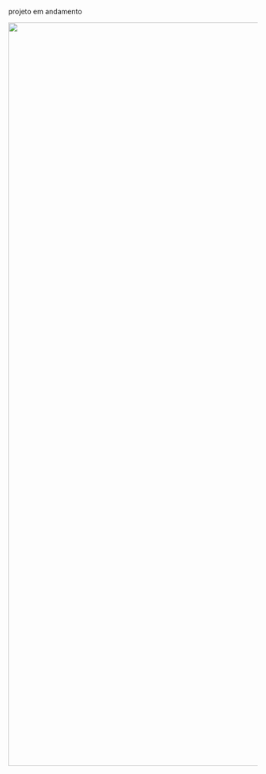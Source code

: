 projeto em andamento

<p align='center'>
<img width='1500' heigth='3500' src='https://uploaddeimagens.com.br/images/004/031/061/full/screencapture-localhost-3000-2022-09-21-18_12_12.png?1663794808'>
</p>
